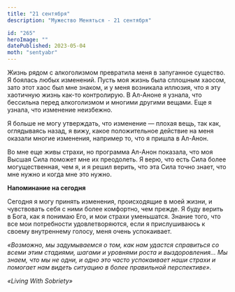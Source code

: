 ```yaml
---
title: "21 сентября"
description: "Мужество Меняться - 21 сентября"

id: "265"
heroImage: ""
datePublished: 2023-05-04
moth: "sentyabr"
---
```


Жизнь рядом с алкоголизмом превратила меня в запуганное существо. Я боялась
любых изменений. Пусть моя жизнь была сплошным хаосом, зато этот хаос был мне
знаком, и у меня возникала иллюзия, что я эту хаотичную жизнь как-то
контролирую. В Ал-Аноне я узнала, что бессильна перед алкоголизмом и многими
другими вещами. Еще я узнала, что изменение неизбежно.

Я больше не могу утверждать, что изменение — плохая вещь, так как, оглядываясь
назад, я вижу, какое положительное действие на меня оказали многие изменения,
например то, что я пришла в Ал-Анон.

Во мне еще живы страхи, но программа Ал-Анон показала, что моя Высшая Сила
поможет мне их преодолеть. Я верю, что есть Сила более могущественная, чем я,
и я решил верить, что эта Сила точно знает, что мне нужно и когда мне это
нужно.

**Напоминание на сегодня**

Сегодня я могу принять изменения, происходящие в моей жизни, и чувствовать
себя с ними более комфортно, чем прежде. Я буду верить в Бога, как я понимаю
Его, и мои страхи уменьшатся. Знание того, что все мои потребности
удовлетворяются, если я прислушиваюсь к своему внутреннему голосу, меня очень
успокаивает.

_«Возможно, мы задумываемся о том, как нам удастся справиться со всеми этим
стадиями, шагами и уровнями роста и выздоровления… Мы знаем, что мы не одни, и
одно это часто успокаивает наши страхи и помогает нам видеть ситуацию в более
правильной перспективе»._

_«Living With Sobriety»_

